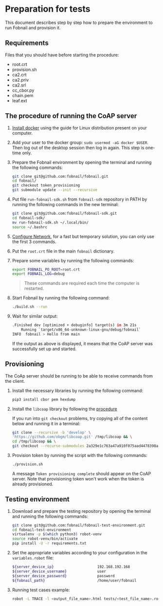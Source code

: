 # Preparation for tests

This document describes step by step how to prepare the environment to run
Fobnail and provision it.

## Requirements

Files that you should have before starting the procedure:

* root.crt
* provision.sh
* ca2.crt
* ca2.priv
* ca2.srl
* cc_cbor.py
* chain.pem
* leaf.ext

## The procedure of running the CoAP server

1. [Install docker](https://docs.docker.com/engine/install/) using the guide
   for Linux distribution present on your computer.
1. Add your user to the docker group: `sudo usermod -aG docker $USER`. Then log
    out of the desktop session then log in again. This step is one-time only.
1. Prepare the Fobnail environment by opening the terminal and running the
    following commands:

    ```bash
    git clone git@github.com:fobnail/fobnail.git
    cd fobnail/
    git checkout token_provisioning
    git submodule update --init --recursive
    ```

1. Put file `run-fobnail-sdk.sh` from `fobnail-sdk` repository in PATH by
    running the following commands in the new terminal:

    ```bash
    git clone git@github.com:fobnail/fobnail-sdk.git
    cd fobnail-sdk/
    mv run-fobnail-sdk.sh ~/.local/bin/
    source ~/.bashrc
    ```

1. [Configure Network](https://fobnail.3mdeb.com/environment/#networking-setup),
    for a fast but temporary solution, you can only use the first 3 commands.
1. Put the `root.crt` file in the main `fobnail` dictionary.
1. Prepare some variables by running the following commands:

    ```bash
    export FOBNAIL_PO_ROOT=root.crt
    export FOBNAIL_LOG=debug
    ```

    > These commands are required each time the computer is restarted.

1. Start Fobnail by running the following command:

    ```bash
    ./build.sh --run
    ```

1. Wait for similar output:

    ```bash
    .Finished dev [optimized + debuginfo] target(s) in 3m 21s
        Running `target/x86_64-unknown-linux-gnu/debug/fobnail`
    INFO  fobnail > Hello from main
    ```

    If the output as above is displayed, it means that the CoAP server was
    successfully set up and started.

## Provisioning

The CoAp server should be running to be able to receive commands from the
client.

1. Install the necessary libraries by running the following command:

    ```bash
    pip3 install cbor pem hexdump
    ```

1. Install the `libcoap` library by following the
    [procedure](https://github.com/fobnail/fobnail-attester#install-dependencies-for-building-the-project)

    If you run into `git checkout` problems, try copying all of the content
    below and running it in a terminal:

    ```bash
    git clone --recursive -b 'develop' \
    'https://github.com/obgm/libcoap.git' /tmp/libcoap && \
    cd /tmp/libcoap && \
    git checkout --recurse-submodules 2a329e1c763a47a910f075aad4478398aaaea400
    ```

1. Provision token by running the script with the following commands:

    ```bash
    ./provision.sh
    ```

    A message `Token provisioning complete` should appear on the CoAP server.
    Note that provisioning token won't work when the token is already
    provisioned.

## Testing environment

1. Download and prepare the testing repository by opening the terminal and
    running the following commands:

    ```bash
    git clone git@github.com:fobnail/fobnail-test-environment.git
    cd fobnail-test-environment
    virtualenv -p $(which python3) robot-venv
    source robot-venv/bin/activate
    pip install -U -r requirements.txt
    ```

1. Set the appropriate variables according to your configuration in the
    `variables.robot` file:

    ```bash
    ${server_device_ip}                    192.168.192.168
    ${server_device_username}              user
    ${server_device_password}              password
    ${fobnail_path}                        /home/user/fobnail
    ```

1. Running test cases example:

    ```bash
    robot -L TRACE -l <output_file_name>.html tests/<test_file_name>.robot
    ```
